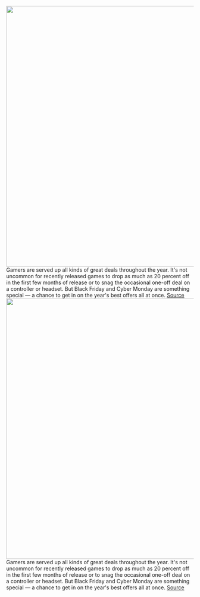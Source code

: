 <img src='https://cdn.vox-cdn.com/thumbor/mqlv1SjKPF59lK2rfY3U0DOlPII=/0x0:2040x1360/1200x800/filters:focal(857x517:1183x843)/cdn.vox-cdn.com/uploads/chorus_image/image/70188077/acastro_210113_1777_gamingstock_0002.0.jpg' width='700px' /><br/>
Gamers are served up all kinds of great deals throughout the year. It's not uncommon for recently released games to drop as much as 20 percent off in the first few months of release or to snag the occasional one-off deal on a controller or headset. But Black Friday and Cyber Monday are something special — a chance to get in on the year's best offers all at once.
<a href='https://www.theverge.com/22792017/black-friday-2021-best-game-gaming-console-deals-cyber-monday'> Source <a/><img src='https://cdn.vox-cdn.com/thumbor/mqlv1SjKPF59lK2rfY3U0DOlPII=/0x0:2040x1360/1200x800/filters:focal(857x517:1183x843)/cdn.vox-cdn.com/uploads/chorus_image/image/70188077/acastro_210113_1777_gamingstock_0002.0.jpg' width='700px' /><br/>
Gamers are served up all kinds of great deals throughout the year. It's not uncommon for recently released games to drop as much as 20 percent off in the first few months of release or to snag the occasional one-off deal on a controller or headset. But Black Friday and Cyber Monday are something special — a chance to get in on the year's best offers all at once.
<a href='https://www.theverge.com/22792017/black-friday-2021-best-game-gaming-console-deals-cyber-monday'> Source <a/>